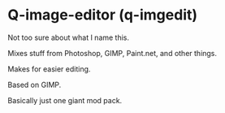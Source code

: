 # Q-image-editor (q-imgedit)

Not too sure about what I name this.

Mixes stuff from Photoshop, GIMP, Paint.net, and other things.

Makes for easier editing.



Based on GIMP.

Basically just one giant mod pack.
